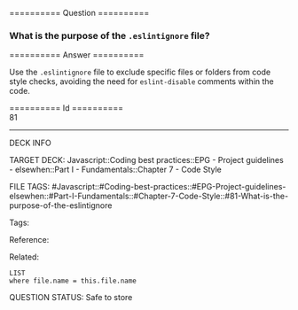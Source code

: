========== Question ==========  

### What is the purpose of the `.eslintignore` file?  

========== Answer ==========  

Use the `.eslintignore` file to exclude specific files or folders from code style checks, avoiding the need for `eslint-disable` comments within the code.

========== Id ==========  
81

---

DECK INFO

TARGET DECK: Javascript::Coding best practices::EPG - Project guidelines - elsewhen::Part I - Fundamentals::Chapter 7 - Code Style

FILE TAGS: #Javascript::#Coding-best-practices::#EPG-Project-guidelines-elsewhen::#Part-I-Fundamentals::#Chapter-7-Code-Style::#81-What-is-the-purpose-of-the-eslintignore

Tags:

Reference:

Related:

```dataview
LIST
where file.name = this.file.name
```

QUESTION STATUS: Safe to store
